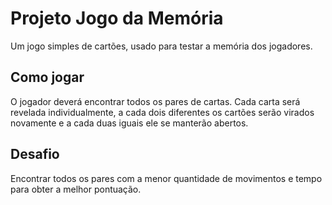 # Projeto Jogo da Memória
Um jogo simples de cartões, usado para testar a memória dos jogadores.

## Como jogar
O jogador deverá encontrar todos os pares de cartas. Cada carta será revelada individualmente, a cada dois diferentes os cartões serão virados novamente e a cada duas iguais ele se manterão abertos.

## Desafio
Encontrar todos os pares com a menor quantidade de movimentos e tempo para obter a melhor pontuação.
